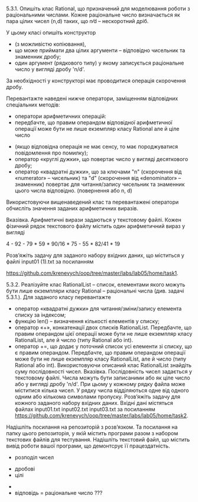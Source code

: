 5.3.1.    Опишіть клас Rational, що призначений для моделювання роботи з раціональними числами. Кожне раціональне число визначається як пара цілих чисел (n,d) таких, що n⁄d – нескоротний дріб. 

У цьому класі опишіть конструктор 
  + (з можливістю копіювання), 
  +  що може приймати два цілих аргументи – відповідно чисельник та знаменник дробу;
  + один аргумент (рядкового типу) у якому записується раціональне число у вигляді дробу 'n/d'.

За необхідності у конструкторі має проводитися операція скорочення дробу.

Перевантажте наведені нижче оператори, заміщенням відповідних спеціальних методів:
+ оператори арифметичних операцій: 
+ передбачте, що правим операндом відповідної арифметичної операції може бути не лише екземпляр класу Rational але й ціле число 
- (якщо відповідна операція не має сенсу, то має породжуватися повідомлення про помилку);
- оператор «круглі дужки», що повертає число у вигляді десяткового дробу;
- оператор «квадратні дужки», що за ключами "n" (скорочення від «numerator» – чисельник) та "d" (скорочення від «denominator» – знаменник) повертає для читання/запису чисельник та знаменник цього числа відповідно. (повернення або n, d)

Використовуючи вищенаведений клас та перевантажені оператори обчисліть значення заданих арифметичних виразів.

Вказівка. 
Арифметичні вирази задаються у текстовому файлі. 
Кожен фізичний рядок текстового файлу містить один арифметичний вираз у вигляді

4  -  92  -  79  *  59  *  90/16  *  75  -  55  *  82/41  *  19

Розв’яжіть задачу для заданого набору вхідних даних, що міститься у файлі input01 (1).txt за посиланням

https://github.com/krenevych/oop/tree/master/labs/lab05/home/task1.


5.3.2.    Реалізуйте клас RationalList – список, елементами якого можуть бути лише екземпляри класу Rational – раціональні числа (див. задачі 5.3.1.). Для заданого класу перевантажте
- оператор «квадратні дужки» для читання/зміни/запису елемента списку за індексом;
-    функцію len() – визначення кількості елементів у списку;
-    оператор «+», конкатенації двох списків RationalList. Передбачте, що правим операндом цієї операції може бути не лише екземпляр класу RationalList, але й число (типу Rational або int).
-    оператор +=, що додає у поточний список усі елементи зі списку, що є правим операндом. Передбачте, що правим операндом операції може бути не лише екземпляр класу RationalList, але й число (типу Rational або int).
Використовуючи описаний клас RationalList знайдіть суму послідовності чисел.
Вказівка. Послідовність чисел задається у текстовому файлі. Числа можуть бути записаними або як ціле число або у вигляді дробу 'n/d'. При цьому у кожному рядку файла може міститися кілька чисел. У рядку числа відділяються одне від одного одним або кількома символами пропуску.
Розв’яжіть задачу для кожного заданого набору вхідних даних. Вхідні дані містяться файлах
input01.txt
input02.txt
input03.txt
за посиланням
https://github.com/krenevych/oop/tree/master/labs/lab05/home/task2.

Надішліть посилання на репозиторій з розвʼязком. Та посилання на папку цього репозиторія, у якій містить програми разом з набором текстових файлів для тестування. Надішліть текстовий файл, що містить вивід роботи вашої програми, що демонтсрує її працездатність.





- розподіл чисел
* дробові
* цілі
- 
- відповідь = раціональне число ???